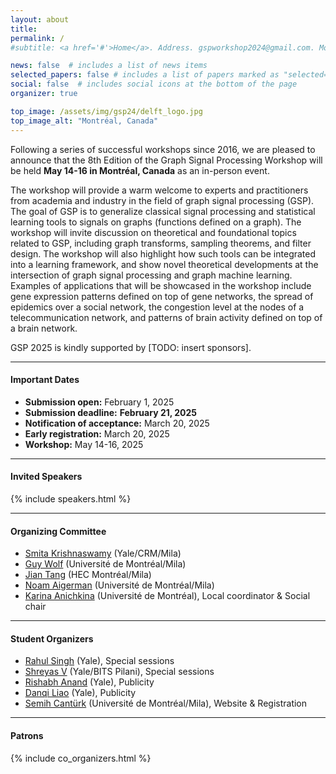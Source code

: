 ```yaml
---
layout: about
title:
permalink: /
#subtitle: <a href='#'>Home</a>. Address. gspworkshop2024@gmail.com. Moto. Etc.

news: false  # includes a list of news items
selected_papers: false # includes a list of papers marked as "selected={true}"
social: false  # includes social icons at the bottom of the page
organizer: true

top_image: /assets/img/gsp24/delft_logo.jpg
top_image_alt: "Montréal, Canada"
---
```


Following a series of successful workshops since 2016, we are pleased to announce that the 8th Edition of the Graph Signal Processing Workshop will be held **May 14-16 in Montréal, Canada** as an in-person event.

The workshop will provide a warm welcome to experts and practitioners from academia and industry in the field of graph signal processing (GSP). The goal of GSP is to generalize classical signal processing and statistical learning tools to signals on graphs (functions defined on a graph). The workshop will invite discussion on theoretical and foundational topics related to GSP, including graph transforms, sampling theorems, and filter design. The workshop will also highlight how such tools can be integrated into a learning framework, and show novel theoretical developments at the intersection of graph signal processing and graph machine learning. Examples of applications that will be showcased in the workshop include gene expression patterns defined on top of gene networks, the spread of epidemics over a social network, the congestion level at the nodes of a telecommunication network, and patterns of brain activity defined on top of a brain network.

GSP 2025 is kindly supported by [TODO: insert sponsors].



---
#### Important Dates
+ **Submission open:** February 1, 2025
+ **Submission deadline:** **February 21, 2025**
+ **Notification of acceptance:** March 20, 2025
+ **Early registration:** March 20, 2025
+ **Workshop:** May 14-16, 2025

---
#### Invited Speakers

<!---
+ [Sergio Barbarossa](https://sites.google.com/a/uniroma1.it/sergiobarbarossa/home) (Sapienza University of Rome)
+ [Georgios B. Giannakis](https://spincom.umn.edu/) (University of Minnesota)
+ [Francesca Parise](https://sites.coecis.cornell.edu/parise/) (Cornell University)
+ [Stefan Vlaski](https://stefanvlaski.github.io/) (Imperial College London)
+ [Smita Krishnaswamy](https://krishnaswamylab.org/) (Yale University)
+ [Piet Van Mieghem](https://www.nas.ewi.tudelft.nl/people/Piet/) (TU Delft)
--->

{% include speakers.html %}


---
#### Organizing Committee

+ [Smita Krishnaswamy](https://krishnaswamylab.org) (Yale/CRM/Mila)
+ [Guy Wolf](http://guywolf.org) (Université de Montréal/Mila)
+ [Jian Tang](https://jian-tang.com) (HEC Montréal/Mila)
+ [Noam Aigerman](https://noamaig.github.io) (Université de Montréal/Mila)
+ [Karina Anichkina](mailto:karina.wolf@umontreal.ca) (Université de Montréal), Local coordinator & Social chair

---

#### Student Organizers

+ [Rahul Singh](https://rahulsinghchandraul.github.io) (Yale), Special sessions
+ [Shreyas V](https://shreyasv.me/folio/) (Yale/BITS Pilani), Special sessions
+ [Rishabh Anand](https://rish-16.github.io) (Yale), Publicity
+ [Danqi Liao](https://danqi7.github.io) (Yale), Publicity
+ [Semih Cantürk](https://semihcanturk.github.io) (Université de Montréal/Mila),  Website & Registration

---
#### Patrons

{% include co_organizers.html %}
